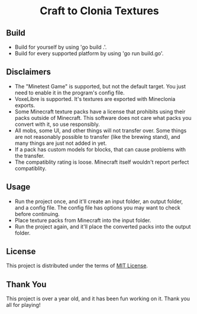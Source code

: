 <h1 align="center">Craft to Clonia Textures</h1>

## Build
- Build for yourself by using 'go build .'.
- Build for every supported platform by using 'go run build.go'.

## Disclaimers
- The "Minetest Game" is supported, but not the default target. You just need to enable it in the program's config file.
- VoxeLibre is supported. It's textures are exported with Mineclonia exports.
- Some Minecraft texture packs have a license that prohibits using their packs outside of Minecraft. This software does not care what packs you convert with it, so use responsibly.
- All mobs, some UI, and other things will not transfer over.
Some things are not reasonably possible to transfer (like the brewing stand),
and many things are just not added in yet.
- If a pack has custom models for blocks, that can cause problems with the transfer.
- The compatiblity rating is loose. Minecraft itself wouldn't report perfect compatiblity.

## Usage
- Run the project once, and it'll create an input folder, an output folder, and a config file. The config file has options you may want to check before continuing.
- Place texture packs from Minecraft into the input folder.
- Run the project again, and it'll place the converted packs into the output folder.

## License
This project is distributed under the terms of [MIT License](LICENSE).

## Thank You
This project is over a year old, and it has been fun working on it. Thank you all for playing!